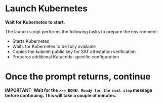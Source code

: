 # Launch Kubernetes

**Wait for Kubernetes to start.**

The launch script performs the following tasks to prepare the
environment:

+ Starts Kubernetes
+ Waits for Kubernetes to be fully available
+ Copies the kubelet public key for SAT attestation verification
+ Prepares additional Katacoda-specific configuration

# Once the prompt returns, continue

**IMPORTANT: Wait for the `>>> DONE! Ready for the next step` message before
continuing. This will take a couple of minutes.**
